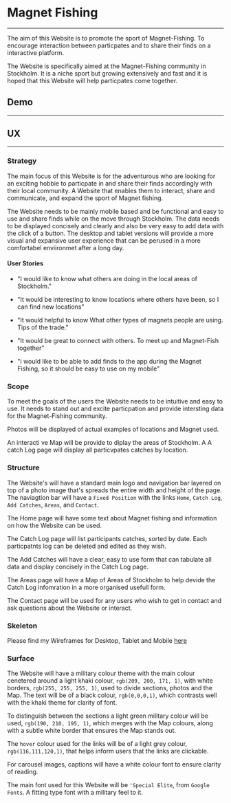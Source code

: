 # Magnet Fishing

---

The aim of this Website is to promote the sport of Magnet-Fishing. To encourage
interaction between particpates and to share their finds on a interactive
platform.

The Website is specifically aimed at the Magnet-Fishing community in
Stockholm. It is a niche sport but growing extensively and fast and
it is hoped that this Website will help particpates come together.

## Demo

---

## UX

---

### Strategy

The main focus of this Website is for the adventurous who are
looking for an exciting hobbie to particpate in and share
their finds accordingly with their local community. A Website
that enables them to interact, share and communicate, and
expand the sport of Magnet fishing. 

The Website needs to be mainly mobile based and be functional
and easy to use and share finds while on the move through
Stockholm. The data needs to be displayed concisely and clearly
and also be very easy to add data with the click of a button.
The desktop and tablet versions will provide a more visual
and expansive user experience that can be perused in a more
comfortabel enviironmet after a long day.

#### User Stories

- "I would like to know what others are doing in the local areas of Stockholm."

- "It would be interesting to know locations where others have been, so I can find new locations"

- "It would helpful to know What other types of magnets people are using. Tips of the trade."

- "It would be great to connect with others. To meet up and Magnet-Fish together"

- "i would like to be able to add finds to the app during the Magnet Fishing, so it should be
    easy to use on my mobile"

### Scope

To meet the goals of the users the Website needs to be
intuitive and easy to use. It needs to stand out and excite
particpation and provide intersting data for the Magnet-Fishing
community.

Photos will be displayed of actual examples of locations and
Magnet used. 

An interacti ve Map will be provide to diplay the areas of 
Stockholm. A A catch Log page will display all particvpates 
catches by location. 

### Structure

The Website's will have a standard main logo and navigation bar
layered on top of a photo image that's spreads the entire width
and height of the page. The naviagtion bar will have a
`Fixed Position` with the links `Home`, `Catch Log`, 
`Add Catches`, `Areas`, and `Contact`. 

The Home page will have some text about Magnet fishing and information
on how the Website can be used.

The Catch Log page will list participants catches, sorted by date.
Each particpatnts log can be deleted and edited as they wish.

The Add Catches will have a clear, easy to use form that can
tabulate all data and display concisely in the Catch Log page. 

The Areas page will have a Map of Areas of Stockholm to help
devide the Catch Log infomration in a more organised usefull
form.

The Contact page will be used for any users who wish to get in 
contact and ask questions about the Website or interact.

### Skeleton

Please find my Wireframes for Desktop, Tablet and Mobile
[here](https://github.com/Bealby/Milestone-Project-3/blob/master/documentation/wireframes/magnet-fishing-wireframes.pdf)

### Surface

The Website will have a military colour theme with the main colour cenetered
around a light khaki colour, `rgb(209, 200, 171, 1)`, with white
borders, `rgb(255, 255, 255, 1)`, used to divide sections, photos and the Map.
The text will be of a black colour, `rgb(0,0,0,1)`, which contrasts well with the
khaki theme for clarity of font.

To distinguish between the sections a light green military colour will be
used, `rgb(190, 210, 195, 1)`, which merges with the Map colours, along
with a subtle white border that ensures the Map stands out.

The `hover` colour used for the links will be of a light grey colour,
`rgb(116,111,120,1)`, that helps inform users that the links are clickable.

For carousel images, captions will have a white colour font to ensure
clarity of reading.

The main font used for this Website will be `'Special Elite`, from `Google Fonts`.
A fitting type font with a military feel to it.
